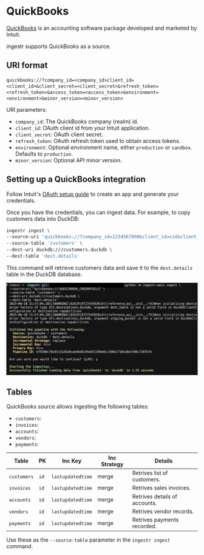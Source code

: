 # QuickBooks

[QuickBooks](https://quickbooks.intuit.com/) is an accounting software package developed and marketed by Intuit.

ingestr supports QuickBooks as a source.

## URI format

```plaintext
quickbooks://?company_id=<company_id>client_id=<client_id>&client_secret=<client_secret>&refresh_token=<refresh_token>&access_token=<access_token>&environment=<environment>&minor_version=<minor_version>
```

URI parameters:
- `company_id`: The QuickBooks company (realm) id.
- `client_id`: OAuth client id from your Intuit application.
- `client_secret`: OAuth client secret.
- `refresh_token`: OAuth refresh token used to obtain access tokens.
- `environment`: Optional environment name, either `production` or `sandbox`. Defaults to `production`.
- `minor_version`: Optional API minor version.

## Setting up a QuickBooks integration

Follow Intuit's [OAuth setup guide](https://developer.intuit.com/app/developer/qbo/docs/develop/authentication-and-authorization) to create an app and generate your credentials.

Once you have the credentials, you can ingest data. For example, to copy customers data into DuckDB:

```sh
ingestr ingest \
--source-uri 'quickbooks://?company_id=1234567890&client_id=cid&client_secret=csecret&refresh_token=rtoken' \
--source-table 'customers' \
--dest-uri duckdb:///customers.duckdb \
--dest-table 'dest.details'
```
This command will retrieve customers data and save it to the `dest.details` table in the DuckDB database.

<img alt="quickbooks" src="../media/quickbook_ingestion.png"/>


## Tables
QuickBooks source allows ingesting the following tables:

- `customers`: 
- `invoices`: 
- `accounts`: 
- `vendors`: 
- `payments`: 

| Table           | PK | Inc Key | Inc Strategy | Details                                                                                                                                        |
| --------------- | ----------- | --------------- | ------------------- | ---------------------------------------------------------------------------------------------------------------------------------------------- |
| `customers`     | `id` | `lastupdatedtime`     | merge               | Retrives list of customers. |
| `invoices`      | `id` | `lastupdatedtime`     | merge               | Retrives sales invoices.|
| `accounts`      | `id` | `lastupdatedtime`     | merge               | Retrives details of accounts. |
| `vendors`       | `id` | `lastupdatedtime`     | merge               | Retrives vendor records. |
| `payments`      | `id` | `lastupdatedtime`     | merge  | Retrives payments recorded. |

Use these as the `--source-table` parameter in the `ingestr ingest` command.

